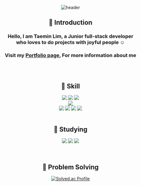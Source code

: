 

<div align=center>

![header](https://capsule-render.vercel.app/api?type=transparent&color=timeGradient&height=300&section=header&text=Welcome%20&fontSize=90&desc=Hello,%20I%20am%20devTaemin&descAlign=50&descAlignY=65)


<!--소개-->

## 📌 Introduction
### Hello, I am Taemin Lim, a Junior full-stack developer <br> who loves to do projects with joyful people ☺️
### Visit my [Portfolio page](https://devTaemin.github.io), For more information about me
<br/>
<br/>
 
<!--Skill-->
## 📌 Skill
  
<!--FrontEnd-->
<img src="https://img.shields.io/badge/Flask-000000?style=flat&logo=Flask&logoColor=white"/>
<img src="https://img.shields.io/badge/Django-092E20?style=flat&logo=Django&logoColor=white"/>
<img src="https://img.shields.io/badge/Node.js-339933?style=flat&logo=Node.js&logoColor=white"/>
<br/>
<!--BackEnd-->
<img src="https://img.shields.io/badge/MySQL-4479A1?style=flat&logo=MySQL&logoColor=white"/>
<br/>
<!--Language, tool-->
<img src="https://img.shields.io/badge/Java-007396?style=flat&logo=Java&logoColor=white"/>
<img src="https://img.shields.io/badge/JavaScript-F7DF1E?style=flat&logo=JavaScript&logoColor=white"/>
<img src="https://img.shields.io/badge/C++-00599C?style=flat&logo=C++&logoColor=white"/>
<img src="https://img.shields.io/badge/Python-3776AB?style=flat&logo=Python&logoColor=white"/>
<br/>
<br/>
  
<!--Studying -->

## 📌 Studying
<!--FrontEnd-->
<img src="https://img.shields.io/badge/Vue.js-4FC08D?style=flat&logo=Vue.js&logoColor=white"/>
<!--BackEnd-->
<img src="https://img.shields.io/badge/Spring-6DB33F?style=flat&logo=Spring&logoColor=white"/>
<!--Language, tool-->
<img src="https://img.shields.io/badge/jQuery-0769AD?style=flat&logo=jQuery&logoColor=white"/>
<br/>
<br/> 
<br/>

<!--Algorithm -->

## 📌 Problem Solving

[![Solved.ac Profile](http://mazassumnida.wtf/api/v2/generate_badge?boj=devTaemin)](https://solved.ac/devTaemin)
<br/>
<br/>
<br/>
  
</div>
